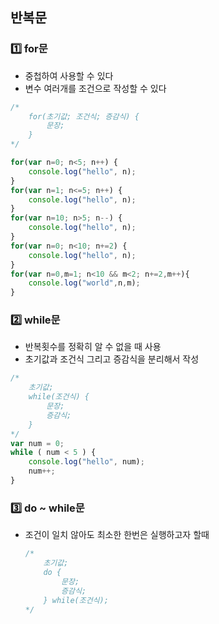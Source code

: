 ## 반복문

### 1️⃣ for문

- 중첩하여 사용할 수 있다
- 변수 여러개를 조건으로 작성할 수 있다

```jsx
/*
	for(초기값; 조건식; 증감식) {
		문장;
	}
*/

for(var n=0; n<5; n++) {
	console.log("hello", n);
}
for(var n=1; n<=5; n++) {
	console.log("hello", n);
}
for(var n=10; n>5; n--) {
	console.log("hello", n);
}
for(var n=0; n<10; n+=2) {
	console.log("hello", n);
}
for(var n=0,m=1; n<10 && m<2; n+=2,m++){
	console.log("world",n,m);
}
```

### 2️⃣ while문

- 반복횟수를 정확히 알 수 없을 때 사용
- 초기값과 조건식 그리고 증감식을 분리해서 작성

```jsx
/*
	초기값;
	while(조건식) {
		문장;
		증감식;
	}
*/
var num = 0;
while ( num < 5 ) {
	console.log("hello", num);
	num++;
}
```

### 3️⃣ do ~ while문

- 조건이 일치 않아도 최소한 한번은 실행하고자 할때

    ```jsx
    /* 
    	초기값;
    	do {
    		문장;
    		증감식;
    	} while(조건식);
    */
    ```